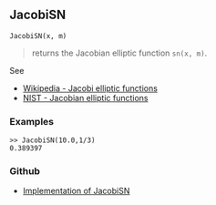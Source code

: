 ## JacobiSN

```
JacobiSN(x, m)
```

> returns the Jacobian elliptic function `sn(x, m)`. 
   

See
* [Wikipedia - Jacobi elliptic functions](https://en.wikipedia.org/wiki/Jacobi_elliptic_functions)
* [NIST - Jacobian elliptic functions](https://dlmf.nist.gov/22.5)

### Examples

```
>> JacobiSN(10.0,1/3)
0.389397
```

### Github

* [Implementation of JacobiSN](https://github.com/axkr/symja_android_library/blob/master/symja_android_library/matheclipse-core/src/main/java/org/matheclipse/core/builtin/EllipticIntegrals.java#L1455) 
